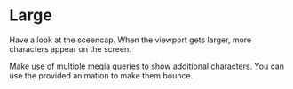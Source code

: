 # Large

Have a look at the sceencap. When the viewport gets larger, more characters appear on the screen.

Make use of multiple meqia queries to show additional characters. You can use the provided animation to make them bounce.
